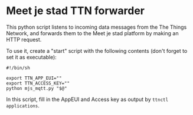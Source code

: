 Meet je stad TTN forwarder
==========================

This python script listens to incoming data messages from the The Things
Network, and forwards them to the Meet je stad platform by making an
HTTP request.

To use it, create a "start" script with the following contents (don't
forget to set it as executable):

	#!/bin/sh

	export TTN_APP_EUI=""
	export TTN_ACCESS_KEY=""
	python mjs_mqtt.py "$@"

In this script, fill in the AppEUI and Access key as output by `ttnctl
applications`.
